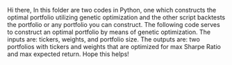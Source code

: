 Hi there,
In this folder are two codes in Python, one which constructs the optimal portfolio utilizing genetic optimization and the other script backtests the portfolio or any portfolio you can construct.
The following code serves to construct an optimal portfolio by means of genetic optimization.
The inputs are: tickers, weights, and portfolio size.
The outputs are: two portfolios with tickers and weights that are optimized for max Sharpe Ratio and max expected return. 
Hope this helps!
